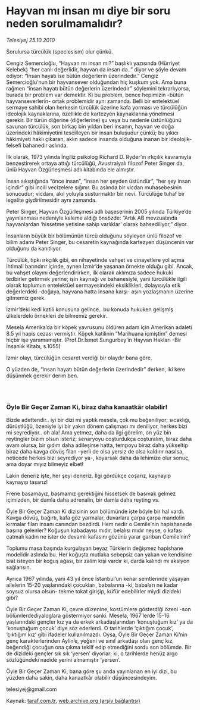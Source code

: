 # Hayvan mı insan mı diye bir soru neden sorulmamalıdır?

*Telesiyej 25.10.2010*

<div class="yazi"><p>Sorulursa türcülük (speciesism) olur çünkü.</p>
<p>Cengiz Semercioğlu, “Hayvan mı insan mı?” başlıklı yazısında (Hürriyet Kelebek) “her canlı değerlidir, hayvan da insan da..” diyor ve şöyle devam ediyor: “İnsan hayatı ise bütün değerlerin üzerindedir.” Cengiz Semercioğlu’nun bir hayvansever olduğundan hiç kuşkum yok. Ama buna rağmen “insan hayatı bütün değerlerin üzerindedir” söylemini tekrarlıyorsa, burada bir problem var demektir. Ki bu problem, bence hepimizin -bütün hayvanseverlerin- ortak problemidir aynı zamanda. Belli bir entelektüel sermaye sahibi olan herkesin türcülük üzerine kafa yorması ve türcülüğün ideolojik kaynaklarına, özellikle de kartezyen kaynaklarına yönelmesi gerekir. Bir türün diğerine (diğerlerine) şu veya bu nedenle üstünlüğünü savunan türcülük, son birkaç bin yıldan beri insanın, hayvan ve doğa üzerindeki hâkimiyetini tescilleyen bir insan buluşudur çünkü; bu yıkıcı hâkimiyeti haklı çıkaran, aklın sadece insanda olduğuna inanan bir ideolojik-felsefi bahanedir aslında.</p>
<p>İlk olarak, 1973 yılında İngiliz psikolog Richard D. Ryder’ın ırkçılık kavramıyla benzeştirerek ortaya attığı türcülüğü, Avustralyalı filozof Peter Singer da, ünlü Hayvan Özgürleşmesi adlı kitabında ele almıştır.</p>
<p>İnsan sıkıştığında “önce insan”, “insan her şeyden üstündür”, “her şey insan içindir” gibi incili vecizelere sığınır. Bu aslında bir vicdan muhasebesinin sonucudur; vicdanı, akıl yoluyla susturmaktır bir nevi. Türcülüğe tuhaf bir legalite giydirilmesidir aynı zamanda.</p>
<p>Peter Singer, Hayvan Özgürleşmesi adlı başeserinin 2005 yılında Türkiye’de yayınlanması nedeniyle kaleme aldığı önsözde: “Artık AB mevzuatında hayvanlardan ‘hissetme yetisine sahip varlıklar’ olarak bahsediliyor,” diyor.</p>
<p>İnsanların büyük bir bölümünün türcü olduğunu söyleyen ünlü filozof ve bilim adamı Peter Singer, bu cesaretin kaynağında kartezyen düşüncenin var olduğunu da kanıtlıyor.</p>
<p>Türcülük, tıpkı ırkçılık gibi, en nihayetinde vahşet ve cinayetlere yol açma ihtimali barındırır içinde, aynen İzmir’de yaşanan örnekte olduğu gibi. Ancak, bu vahşet olayını değerlendirirken, ilk olarak aklımıza sadece hukuki tedbirler getirmek yerine; işin kaynağı ve bahanesiyle, yani türcülükle ilgili olarak toplumun entelektüel sermayesindeki eksiklikleri, dolayısıyla etik değerlerdeki -doğaya, hayvana hatta insana karşı- aşırı yozlaşmanın üzerine gitmemiz gerek.</p>
<p>İzmir’deki kedi katili konusuna gelince.. bu konuda hukuken gelişmiş ülkelerdeki örnekleri de bilmemiz gerekir.</p>
<p>Mesela Amerika’da bir köpek yavrusunu öldüren adam için Amerikan adaleti 8.5 yıl hapis cezası vermiştir. Köpek katilinin “Marihuana içmiştim” demesi hiçbir işe yaramamıştır. (Prof.Dr.İsmet Sungurbey’in Hayvan Hakları -Bir İnsanlık Kitabı, s.1055)</p>
<p>İzmir olayı, türcülüğün cesaret verdiği bir olaydır bana göre.</p>
<p>O yüzden de, “insan hayatı bütün değerlerin üzerindedir” derken, iki kere düşünmek gerekir derim ben.</p>
<h3> </h3>
<h3>Öyle Bir Geçer Zaman Ki, biraz daha kanaatkâr olabilir!</h3>
<p>Bizde adettendir.. iyi bir dizi mi yaptık mesela, çok mu beğeniliyor; sıcaklığı, dürüstlüğü, özeniyle iyi bir yakın dönem çalışması mı deniliyor, herkes bizi mi seyrediyor.. oh ala! Ama yetmez, daha da ilgi görelim, on yüz bin reytingler bizim olsun isteriz; senaryoyu coşturdukça coşturalım, biraz daha avam olursa, bir gıdım daha adileşirse hatta, tempoyu biraz daha yükseltip biraz daha kavga dövüş filan –yerli de olsa yersiz de olsa kaldırır nasılsa, neticede herkes bizi seyrediyor ya-, koyarsak daha da lehimize olur sonuç, ama doyar mıyız bilmeyiz elbet!</p>
<p>Lakin deneriz işte, her şeyi deneriz. İlgi gördükçe coşarız, kaynayıp kaynayıp taşarız!</p>
<p>Frene basamayız, basmamız gerektiğini hissetsek de basmak gelmez içimizden, bir damla daha adrenalin, bir damla daha reyting vs.</p>
<p>Öyle Bir Geçer Zaman Ki dizisinin son bölümünde işte böyle bir hal vardı. Kavga dövüş, bağırtı, kafa göz yarmalar, duvarlara çarpa çarpa mandolin kırmalar filan insanı canından bezdirdi. Hem nedir o Cemile’nin hapishanede başına gelenler? Koğuşun kabadayısı mıdır, belalısı mıdır neyse, o kafası çatmalı kadın ne ister de devamlı kafasını gözünü yarar gariban Cemile’nin?</p>
<p>Toplumu masa başında kurgulayan beyaz Türklerin değişmez hapishane modelidir aslında bu. Her koğuşta mutlaka sebepsiz can yakan ve kendisine biat isteyen bir koğuş ağası, bir zalim kişi vardır ki, darda kalındı mı aksiyon sağlansın.</p>
<p>Ayrıca 1967 yılında, yani 43 yıl önce İstanbul’un kenar semtlerinde yaşayan ailelerin 15-20 yaşlarındaki çocukları, babalarına -ki, babaları ne kadar soysuz olursa olsun- tekme tokat girişip, küfür edebilirler miydi dizideki gibi?</p>
<p>Öyle Bir Geçer Zaman Ki, çevre düzenine, kostümlere gösterdiği özeni -son bölümlerdediyaloglara göstermiyor sanki. Mesela, 1967’lerde 15-16 yaşlarındaki gençler kız ya da erkek arkadaşlarından ‘konuştuğum kız’ ya da ‘konuştuğum çocuk’ diye söz ederlerdi. O tarihlerde ‘çıktığım çocuk’, ‘çıktığım kız’ gibi ifadeler kullanılmazdı. Oysa, Öyle Bir Geçer Zaman Ki‘nin genç karakterlerinden Aylin’e, yeğeni ve sınıf arkadaşı olan genç kız, beğendiği çocuğun ona çıkma teklif edip etmediğini sordu son bölümde. Bir de dizideki gençler sık sık ‘yersen’ diyorlar; ki, o tarihlerde henüz argo sözlüğündeki nadide yerini almamıştır ‘yersen’.</p>
<p>Öyle Bir Geçer Zaman Ki, bana göre şu anda yayınlanan en iyi dizi, bu yüzden daha sakin, daha kanaatkâr olabilir düşüncesindeyim.</p>
<p>telesiyej@gmail.com</p></div>

Kaynak: [taraf.com.tr](http://www.taraf.com.tr:80/telesiyej/makale-hayvan-mi-insan-mi-diye-bir-soru-neden.htm), [web.archive.org (arşiv bağlantısı)](http://web.archive.org/web/20101027074802/http://www.taraf.com.tr:80/telesiyej/makale-hayvan-mi-insan-mi-diye-bir-soru-neden.htm)
